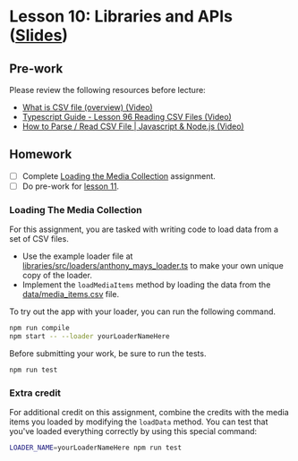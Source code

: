 # Lesson 10: Libraries and APIs ([Slides](../slides/#lesson_10))

## Pre-work

Please review the following resources before lecture:

* [What is CSV file (overview) (Video)](https://www.youtube.com/watch?v=OGOD2Fqy5k8)
* [Typescript Guide - Lesson 96 Reading CSV Files (Video)](https://www.youtube.com/watch?v=bbvECy0ICuo)
* [How to Parse / Read CSV File | Javascript & Node.js (Video)](https://www.youtube.com/watch?v=5HGBG9AiIzo)

## Homework

- [ ] Complete [Loading the Media Collection](#loading-the-media-collection) assignment.
- [ ] Do pre-work for [lesson 11](/lesson_11/).

### Loading The Media Collection

For this assignment, you are tasked with writing code to load data from a set of CSV files.

* Use the example loader file at [libraries/src/loaders/anthony_mays_loader.ts][example-loader-file] to make your own unique copy of the loader.
* Implement the `loadMediaItems` method by loading the data from the [data/media_items.csv][media-items-file] file.

To try out the app with your loader, you can run the following command.

```bash
npm run compile
npm start -- --loader yourLoaderNameHere
```

Before submitting your work, be sure to run the tests.

```bash
npm run test
```

### Extra credit

For additional credit on this assignment, combine the credits with the media items you loaded by modifying the `loadData` method. You can test that you've loaded everything correctly by using this special command:

```bash
LOADER_NAME=yourLoaderNameHere npm run test
```

[example-loader-file]: ./libraries/src/loaders/anthony_mays_loader.ts
[media-items-file]: ./libraries/data/media_items.csv
